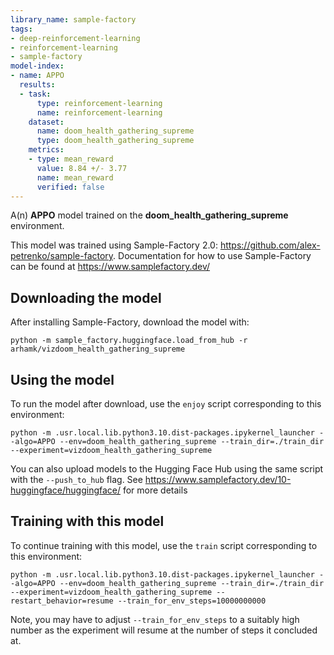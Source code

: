 ```yaml
---
library_name: sample-factory
tags:
- deep-reinforcement-learning
- reinforcement-learning
- sample-factory
model-index:
- name: APPO
  results:
  - task:
      type: reinforcement-learning
      name: reinforcement-learning
    dataset:
      name: doom_health_gathering_supreme
      type: doom_health_gathering_supreme
    metrics:
    - type: mean_reward
      value: 8.84 +/- 3.77
      name: mean_reward
      verified: false
---
```


A(n) **APPO** model trained on the **doom_health_gathering_supreme** environment.

This model was trained using Sample-Factory 2.0: https://github.com/alex-petrenko/sample-factory.
Documentation for how to use Sample-Factory can be found at https://www.samplefactory.dev/


## Downloading the model

After installing Sample-Factory, download the model with:
```
python -m sample_factory.huggingface.load_from_hub -r arhamk/vizdoom_health_gathering_supreme
```

    
## Using the model

To run the model after download, use the `enjoy` script corresponding to this environment:
```
python -m .usr.local.lib.python3.10.dist-packages.ipykernel_launcher --algo=APPO --env=doom_health_gathering_supreme --train_dir=./train_dir --experiment=vizdoom_health_gathering_supreme
```


You can also upload models to the Hugging Face Hub using the same script with the `--push_to_hub` flag.
See https://www.samplefactory.dev/10-huggingface/huggingface/ for more details
        
## Training with this model

To continue training with this model, use the `train` script corresponding to this environment:
```
python -m .usr.local.lib.python3.10.dist-packages.ipykernel_launcher --algo=APPO --env=doom_health_gathering_supreme --train_dir=./train_dir --experiment=vizdoom_health_gathering_supreme --restart_behavior=resume --train_for_env_steps=10000000000
```

Note, you may have to adjust `--train_for_env_steps` to a suitably high number as the experiment will resume at the number of steps it concluded at.
        